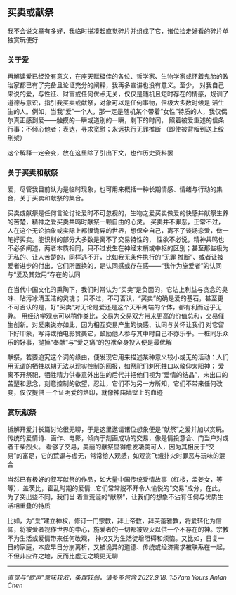 ## 买卖或献祭

我不会说文章有多好，我临时拼凑起直觉碎片并组成了它，诸位捡走好看的碎片单独赏玩便好

### 关于爱

再解读爱已经没有意义，在座天赋极佳的各位、哲学家、生物学家或怀着鬼胎的政治家都已有了完备且论证充分的阐释，我再多宣讲也没有意义。至少，
对我自己来说的爱，与性征、财富或任何优点无关，仅仅是随机且短时存在的情感，规训了道德与意识，指引我买卖或献祭，对象可以是任何事物，但极大多数时候是
活生生的人。例如，当我“爱”一个人，那一定是随机某个带着“女性”特质的人，我仅偶尔真正感到爱——触摸的一瞬或道别的一瞬，剩下的时间，
照着被爱重述的信条行事：不倾心他者；表达，寻求宽慰；永远执行无罪推断
（即使被背叛到送上绞刑架）

这个解释一定会变，放在这里除了引出下文，也作历史资料罢

### 关于买卖和献祭

爱，尽管我目前认为是临时现象，也可用来概括一种长期情感、情绪与行动的集合，关于买卖和献祭的集合。

买卖或献祭是任何言论讨论爱时不可忽视的，生物之爱买卖做爱的快感并献祭生养的苦楚，精神之爱买卖共鸣时献祭一颗自由的心灵。
买卖并不罪恶，正常不过，人在这个无论抽象或实际上都很诡异的世界，想保全自己，离不了谈场恋爱，做一笔好买卖。能识别的部分大多数是离不了交易特性的，
性欲不必说，精神共鸣也不必多阐述，两者本质相同，只不过发生在神经末梢或中枢的区别；甚至那些极为无私的、让人苦楚的，同样逃不开，比如我无条件执行的“无罪
推断”、或者让被爱者进步的付出，它们所置换的，是认同感或存在感——“我作为施爱者”的认同与“爱及其效用”存在的认同

在当代中国文化的熏陶下，我们时常认为“买卖”是负面的，它沾上利益与贪念的臭味、玷污冰清玉洁的灵魂；
只不过，不可否认，“买卖”的确是爱的基石，甚至更不可否认的是，好“买卖”对无论是爱还是这个天平两端的个体，都有利而近乎无弊。
用经济学观点可以稍作类比，交易为交易双方带来更高的价值总和，交易催生创新。对爱来说亦如此，因为相互交易产生的快感、认同与关怀让我们
对它留下好印象，写诗或拍电影赞美它，鼓励他人参与其中时自己不亦乐乎。一桩同乐众乐的好事，抛掉“奉献”与“爱之痛”的包袱全身投入便是最优解

献祭，若要追究这个词的缘由，便发现它用来描述某种意义较小或无的活动：人们用无谓的牺牲以期无法以现实控制的回报，如祭祀们刺死牲口以敬仰太阳神；
爱离不开祭祀，牺牲精力供奉意外出生的后代并把他们视为“爱情的结晶”，未出口的苦楚和思念，刻意控制的欲望，忍让，它们不为另一方所知，它们不带来任何改变，仅仅提供
一个证明爱的烙印，就像神庙墙壁上的血迹

### 赏玩献祭

拆解开爱并长篇讨论很无聊，于是这里邀请诸位想象便是“献祭”之爱并加以赏玩。传统的爱情诗、画作、电影，倾向于刻画成功的交易，像是情投意合、门当户对或者干柴烈火。
看够了交易，美丽的献祭显得愈发凄美可人，因为其相反于“交易”的富足，它的荒诞与虚无，常常给人观感，如观赏飞蛾扑火时罪恶与玩味的混合

当然已有极好的叙写献祭的作品，如大量中国传统爱情故事（红楼，孟姜女，等等），盖茨比，霍乱时期的爱情…它们常常脱不开令人愉悦的“交易”成分，在此，为了突出些不同，我们当
着重荒诞的“献祭”，让我们的想象不沾有任何与优质生活相重叠的特质

比如，为“爱”建立神权，修订一门宗教，拜上帝教，拜芙蕾雅教，将爱转化为信仰，将被爱者视作世界的中心，施爱者的一切都被毁灭以供一个不存在的神。宗教不为生活或爱情带来任何改观，
神权又为生活徒增阻碍和烦恼。又比如，日复一日的家庭，本应早日分崩离析，又被诡异的道德、传统或经济需求被联系在一起，不但非应许之地，反而比虚无之境更无聊

***
*直觉与“歌声”意味较浓，条理较弱，请多多包含*
*2022.9.18. 1:57am*
*Yours Anlan Chen*
